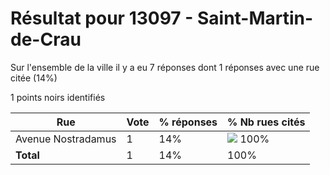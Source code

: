 # Résultat pour 13097 - Saint-Martin-de-Crau

Sur l'ensemble de la ville il y a eu 7 réponses dont 1 réponses avec une rue citée (14%)

1 points noirs identifiés

| Rue | Vote | % réponses | % Nb rues cités|
|-----|------|------------|----------------|
| Avenue Nostradamus | 1 | 14% | <img src="../../img/bar_100.gif" />&nbsp;100%|
| **Total** | 1 | 14% | 100%|

